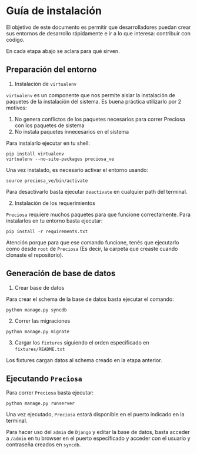 Guía de instalación
===================

El objetivo de este documento es permitir que desarrolladores puedan crear sus entornos de desarrollo rápidamente e ir a lo que interesa: contribuir con código.

En cada etapa abajo se aclara para qué sirven.

Preparación del entorno
-----------------------

1. Instalación de `virtualenv`

`virtualenv` es un componente que nos permite aislar la instalación de paquetes de la instalación del sistema. Es buena práctica utilizarlo por 2 motivos:
  1. No genera conflictos de los paquetes necesarios para correr Preciosa con los paquetes de sistema
  2. No instala paquetes innecesarios en el sistema

Para instalarlo ejecutar en tu shell:

```
pip install virtualenv
virtualenv --no-site-packages preciosa_ve
```

Una vez instalado, es necesario activar el entorno usando:

```
source preciosa_ve/bin/activate
```

Para desactivarlo basta ejecutar `deactivate` en cualquier path del terminal.

2. Instalación de los requerimientos

`Preciosa` requiere muchos paquetes para que funcione correctamente. Para instalarlos en tu entorno basta ejecutar:

```
pip install -r requirements.txt
```

Atención porque para que ese comando funcione, tenés que ejecutarlo como desde `root` de `Preciosa` (Es decir, la carpeta que creaste cuando clonaste el repositorio).

Generación de base de datos
---------------------------

1. Crear base de datos

Para crear el schema de la base de datos basta ejecutar el comando:

```
python manage.py syncdb
```

2. Correr las migraciones

```
python manage.py migrate
```


3. Cargar los `fixtures` siguiendo el orden especificado en `fixtures/README.txt`

Los fixtures cargan datos al schema creado en la etapa anterior.


Ejecutando `Preciosa`
---------------------

Para correr `Preciosa` basta ejecutar:

```
python manage.py runserver
```

Una vez ejecutado, `Preciosa` estará disponible en el puerto indicado en la terminal.

Para hacer uso del `admin` de `Django` y editar la base de datos, basta acceder a `/admin` en tu browser en el puerto especificado y acceder con el usuario y contraseña creados en `syncdb`.
